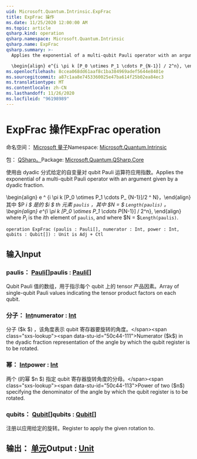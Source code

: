 ```yaml
---
uid: Microsoft.Quantum.Intrinsic.ExpFrac
title: ExpFrac 操作
ms.date: 11/25/2020 12:00:00 AM
ms.topic: article
qsharp.kind: operation
qsharp.namespace: Microsoft.Quantum.Intrinsic
qsharp.name: ExpFrac
qsharp.summary: >-
  Applies the exponential of a multi-qubit Pauli operator with an argument given by a dyadic fraction.

  \begin{align} e^{i \pi k [P_0 \otimes P_1 \cdots P_{N-1}] / 2^n}, \end{align} where $P_i$ is the $i$th element of `paulis`, and where $N = $`Length(paulis)`.
ms.openlocfilehash: 8ccea068dd61aaf8c1ba384969adef5644e8401e
ms.sourcegitcommit: a87c1aa8e7453360025e47ba614f25b02ea84ec3
ms.translationtype: MT
ms.contentlocale: zh-CN
ms.lasthandoff: 11/26/2020
ms.locfileid: "96198989"
---
```

# <a name="expfrac-operation"></a><span data-ttu-id="50c44-102">ExpFrac 操作</span><span class="sxs-lookup"><span data-stu-id="50c44-102">ExpFrac operation</span></span>

<span data-ttu-id="50c44-103">命名空间： [Microsoft 量子](xref:Microsoft.Quantum.Intrinsic)</span><span class="sxs-lookup"><span data-stu-id="50c44-103">Namespace: [Microsoft.Quantum.Intrinsic](xref:Microsoft.Quantum.Intrinsic)</span></span>

<span data-ttu-id="50c44-104">包： [QSharp。](https://nuget.org/packages/Microsoft.Quantum.QSharp.Core)</span><span class="sxs-lookup"><span data-stu-id="50c44-104">Package: [Microsoft.Quantum.QSharp.Core](https://nuget.org/packages/Microsoft.Quantum.QSharp.Core)</span></span>


<span data-ttu-id="50c44-105">使用由 dyadic 分式给定的自变量对 qubit Pauli 运算符应用指数。</span><span class="sxs-lookup"><span data-stu-id="50c44-105">Applies the exponential of a multi-qubit Pauli operator with an argument given by a dyadic fraction.</span></span>

<span data-ttu-id="50c44-106">\begin{align} e ^ {i \pi k [P_0 \otimes P_1 \cdots P_ {N-1}]/2 ^ N}，\end{align} 其中 $P _i $ 是的 $i $ th 元素 `paulis` ，其中 $N = $ `Length(paulis)` 。</span><span class="sxs-lookup"><span data-stu-id="50c44-106">\begin{align} e^{i \pi k [P_0 \otimes P_1 \cdots P_{N-1}] / 2^n}, \end{align} where $P_i$ is the $i$th element of `paulis`, and where $N = $`Length(paulis)`.</span></span>

```qsharp
operation ExpFrac (paulis : Pauli[], numerator : Int, power : Int, qubits : Qubit[]) : Unit is Adj + Ctl
```


## <a name="input"></a><span data-ttu-id="50c44-107">输入</span><span class="sxs-lookup"><span data-stu-id="50c44-107">Input</span></span>

### <a name="paulis--pauli"></a><span data-ttu-id="50c44-108">paulis： [Pauli](xref:microsoft.quantum.lang-ref.pauli)[]</span><span class="sxs-lookup"><span data-stu-id="50c44-108">paulis : [Pauli](xref:microsoft.quantum.lang-ref.pauli)[]</span></span>

<span data-ttu-id="50c44-109">Qubit Pauli 值的数组，用于指示每个 qubit 上的 tensor 产品因素。</span><span class="sxs-lookup"><span data-stu-id="50c44-109">Array of single-qubit Pauli values indicating the tensor product factors on each qubit.</span></span>


### <a name="numerator--int"></a><span data-ttu-id="50c44-110">分子： [Int](xref:microsoft.quantum.lang-ref.int)</span><span class="sxs-lookup"><span data-stu-id="50c44-110">numerator : [Int](xref:microsoft.quantum.lang-ref.int)</span></span>

<span data-ttu-id="50c44-111">分子 ($k $) ，该角度表示 qubit 寄存器要旋转的角度。</span><span class="sxs-lookup"><span data-stu-id="50c44-111">Numerator ($k$) in the dyadic fraction representation of the angle by which the qubit register is to be rotated.</span></span>


### <a name="power--int"></a><span data-ttu-id="50c44-112">幂： [Int](xref:microsoft.quantum.lang-ref.int)</span><span class="sxs-lookup"><span data-stu-id="50c44-112">power : [Int](xref:microsoft.quantum.lang-ref.int)</span></span>

<span data-ttu-id="50c44-113">两个 (的幂 $n $) 指定 qubit 寄存器旋转角度的分母。</span><span class="sxs-lookup"><span data-stu-id="50c44-113">Power of two ($n$) specifying the denominator of the angle by which the qubit register is to be rotated.</span></span>


### <a name="qubits--qubit"></a><span data-ttu-id="50c44-114">qubits： [Qubit](xref:microsoft.quantum.lang-ref.qubit)[]</span><span class="sxs-lookup"><span data-stu-id="50c44-114">qubits : [Qubit](xref:microsoft.quantum.lang-ref.qubit)[]</span></span>

<span data-ttu-id="50c44-115">注册以应用给定的旋转。</span><span class="sxs-lookup"><span data-stu-id="50c44-115">Register to apply the given rotation to.</span></span>



## <a name="output--unit"></a><span data-ttu-id="50c44-116">输出： [单元](xref:microsoft.quantum.lang-ref.unit)</span><span class="sxs-lookup"><span data-stu-id="50c44-116">Output : [Unit](xref:microsoft.quantum.lang-ref.unit)</span></span>

